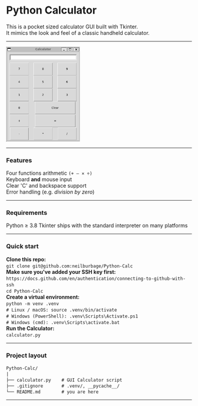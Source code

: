 # Python Calculator

This is a pocket sized calculator GUI built with Tkinter.<br>
It mimics the look and feel of a classic handheld calculator.<br>

---

<img src="Docs/Py-Calc-Screenshot-edit.png" alt="Python Calculator screenshot" width="200">

---

### Features

Four functions arithmetic&nbsp;`(+ – × ÷)`<br>
Keyboard **and** mouse input<br>
Clear 'C' and backspace support<br>
Error handling (e.g. *division by zero*)<br>

---

### Requirements 

Python ≥ 3.8
Tkinter ships with the standard interpreter on many platforms

---

### Quick start 

**Clone this repo:**  
```git clone git@github.com:neilburbage/Python-Calc```  
**Make sure you've added your SSH key first:**   
```https://docs.github.com/en/authentication/connecting-to-github-with-ssh```    
```cd Python-Calc```  
**Create a virtual environment:**       
```python -m venv .venv```  
```# Linux / macOS: source .venv/bin/activate```     
```# Windows (PowerShell): .venv\Scripts\Activate.ps1```  
```# Windows (cmd): .venv\Scripts\activate.bat```   
**Run the Calculator:**  
```calculator.py```  

---

### Project layout

```
Python-Calc/
|
├── calculator.py    # GUI Calculator script
├── .gitignore       # .venv/, __pycache__/
└── README.md        # you are here
```

---